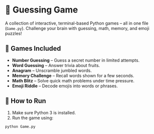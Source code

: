 # 🎯 Guessing Game

A collection of interactive, terminal-based Python games – all in one file (`Game.py`). Challenge your brain with guessing, math, memory, and emoji puzzles!

## 🧩 Games Included
- **Number Guessing** – Guess a secret number in limited attempts.
- **Word Guessing** – Answer trivia about fruits.
- **Anagram** – Unscramble jumbled words.
- **Memory Challenge** – Recall words shown for a few seconds.
- **Math Blitz** – Solve quick math problems under time pressure.
- **Emoji Riddle** – Decode emojis into words or phrases.

## 🚀 How to Run

1. Make sure Python 3 is installed.
2. Run the game using:

```bash
python Game.py
